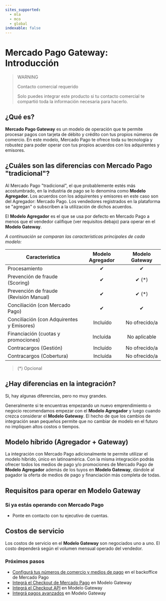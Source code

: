 ```yaml
---
sites_supported:
  - mla
  - mco
  - global
indexable: false
---
```


# Mercado Pago Gateway: Introducción

> WARNING
>
> Contacto comercial requerido
>
> Solo puedes integrar este producto si tu contacto comercial te compartió toda la información necesaria para hacerlo.

## ¿Qué es?

**Mercado Pago Gateway** es un modelo de operación que te permite procesar pagos con tarjeta de débito y crédito con tus propios números de comercio. En este modelo, Mercado Pago te ofrece toda su tecnología y robustez para poder operar con tus propios acuerdos con los adquirentes y emisores.

## ¿Cuáles son las diferencias con Mercado Pago "tradicional"?

Al Mercado Pago "tradicional", el que probablemente estés más acostumbrado, en la industria de pago se lo denomina como **Modelo Agregador.** Los acuerdos con los adquirentes y emisores en este caso son del Agregador: Mercado Pago. Los vendedores registrados en la plataforma se "agregan" o subscriben a la utilización de dichos acuerdos.

El **Modelo Agregador** es el que se usa por defecto en Mercado Pago a menos que el vendedor califique (ver requisitos debajo) para operar en el **Modelo Gateway**.

_A continuación se comparan las características principales de cada modelo:_

|Característica| Modelo Agregador | Modelo Gateway |
|---|:---:|:---:|
|Procesamiento | ✔ | ✔ |
|Prevención de fraude (Scoring) | ✔ | ✔ (*) |
|Prevención de fraude (Revisión Manual) | ✔ | ✔ (*) |
|Conciliación (con Mercado Pago) | ✔ | ✔ |
|Conciliación (con Adquirentes y Emisores) | Incluído | No ofrecido/a |
|Financiación (cuotas y promociones) | Incluída | No aplicable |
|Contracargos (Gestión) | Incluído | No ofrecido/a |
|Contracargos (Cobertura) | Incluída | No ofrecido/a |

> (\*) Opcional

## ¿Hay diferencias en la integración?

Si, hay algunas diferencias, pero no muy grandes.

Generalmente si te encuentras empezando un nuevo emprendimiento o negocio recomendamos empezar con el **Modelo Agregador** y luego cuando crezca considerar el **Modelo Gateway**. El hecho de que los cambios de integración sean pequeños permite que no cambiar de modelo en el futuro no impliquen altos costos o tiempos.

## Modelo híbrido (Agregador + Gateway)

La integración con Mercado Pago adicionalmente te permite utilizar el modelo híbrido, único en latinoamérica. Con la misma integración podrás ofrecer todos los medios de pago y/o promociones de Mercado Pago de **Modelo Agregador** además de los tuyos en **Modelo Gateway**, dándole al pagador la oferta de medios de pago y financiación más completa de todas.

## Requisitos para operar en Modelo Gateway

### Si ya estás operando con Mercado Pago

* Ponte en contacto con tu ejecutivo de cuentas.

## Costos de servicio

Los costos de servicio en el **Modelo Gateway** son negociados uno a uno.
El costo dependerá según el volumen mensual operado del vendedor.

### Próximos pasos

* [Configurá tus números de comercio y medios de pago](https://www.mercadopago.com.ar/developers/es/guides/gateway/general-considerations/configuration) en el backoffice de Mercado Pago
* [Integrá el Checkout de Mercado Pago](https://www.mercadopago.com.ar/developers/es/guides/gateway/web-checkout/receiving-payments) en Modelo Gateway
* [Integrá el Checkout API](https://www.mercadopago.com.ar/developers/es/guides/gateway/api/receiving-payments) en Modelo Gateway
* [Integrá pagos avanzados](https://www.mercadopago.com.ar/developers/es/guides/gateway/advanced/introduction) en Modelo Gateway
